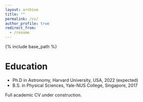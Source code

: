 ```yaml
---
layout: archive
title: ""
permalink: /cv/
author_profile: true
redirect_from:
  - /resume
---
```

{% include base_path %}

Education
======
* Ph.D in Astronomy, Harvard University, USA, 2022 (expected)
* B.S. in Physical Sciences, Yale-NUS College, Singapore, 2017

Full academic CV under construction.
